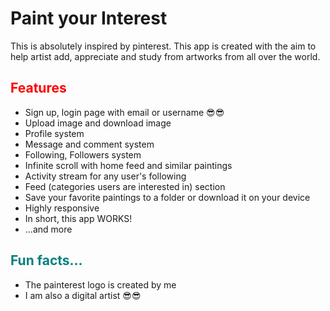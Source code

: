 # Paint your Interest
<p>This is absolutely inspired by pinterest. This app is created with the aim to help artist add, appreciate and study from artworks from all over the world.</p>
<h2 style="color: red;">Features</h2>
<ul>
    <li>Sign up, login page with email or username 😎😎</li>
    <li>Upload image and download image</li>
    <li>Profile system</li>
    <li>Message and comment system</li>
    <li>Following, Followers system</li>
    <li>Infinite scroll with home feed and similar paintings</li>
    <li>Activity stream for any user's following</li>
    <li>Feed (categories users are interested in) section</li>
    <li>Save your favorite paintings to a folder or download it on your device</li>
    <li>Highly responsive</li>
    <li>In short, this app WORKS!</li>
    <li>...and more</li>
</ul>
<h2 style="color: teal;">Fun facts...</h2>
<ul>
    <li>The painterest logo is created by me</li>
    <li>I am also a digital artist 😎😎</li>
</ul>
